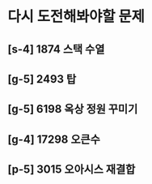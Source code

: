 # 다시 도전해봐야할 문제
## [s-4] 1874 스택 수열
## [g-5] 2493 탑
## [g-5] 6198 옥상 정원 꾸미기
## [g-4] 17298 오큰수
## [p-5] 3015 오아시스 재결합